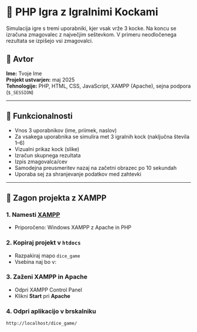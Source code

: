 # 🎲 PHP Igra z Igralnimi Kockami

Simulacija igre s tremi uporabniki, kjer vsak vrže 3 kocke. Na koncu se izračuna zmagovalec z največjim seštevkom. V primeru neodločenega rezultata se izpišejo vsi zmagovalci.

## 📌 Avtor

**Ime:** Tvoje Ime  
**Projekt ustvarjen:** maj 2025  
**Tehnologije:** PHP, HTML, CSS, JavaScript, XAMPP (Apache), sejna podpora (`$_SESSION`)

---

## 🧩 Funkcionalnosti

- Vnos 3 uporabnikov (ime, priimek, naslov)
- Za vsakega uporabnika se simulira met 3 igralnih kock (naključna števila 1–6)
- Vizualni prikaz kock (slike)
- Izračun skupnega rezultata
- Izpis zmagovalca/cev
- Samodejna preusmeritev nazaj na začetni obrazec po 10 sekundah
- Uporaba sej za shranjevanje podatkov med zahtevki

---

## 🚀 Zagon projekta z XAMPP

### 1. Namesti [XAMPP](https://www.apachefriends.org/index.html)

- Priporočeno: Windows XAMPP z Apache in PHP

### 2. Kopiraj projekt v `htdocs`

- Razpakiraj mapo `dice_game`
- Vsebina naj bo v:

### 3. Zaženi XAMPP in Apache

- Odpri XAMPP Control Panel
- Klikni **Start** pri **Apache**

### 4. Odpri aplikacijo v brskalniku

```bash
http://localhost/dice_game/
